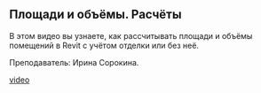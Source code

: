 ## Площади и объёмы. Расчёты

В этом видео вы узнаете, как рассчитывать площади и объёмы помещений в Revit с учётом отделки или без неё.

Преподаватель: Ирина Сорокина.

[video](https://player.softculture.cc/embed/online/RVT/RVT_42.17.02_L5-3_Theory_Room_Calculation_Rules)